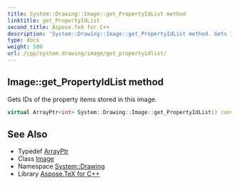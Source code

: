 ```yaml
---
title: System::Drawing::Image::get_PropertyIdList method
linktitle: get_PropertyIdList
second_title: Aspose.TeX for C++
description: 'System::Drawing::Image::get_PropertyIdList method. Gets IDs of the property items stored in this image in C++.'
type: docs
weight: 500
url: /cpp/system.drawing/image/get_propertyidlist/
---
```

## Image::get_PropertyIdList method


Gets IDs of the property items stored in this image.

```cpp
virtual ArrayPtr<int> System::Drawing::Image::get_PropertyIdList() const
```

## See Also

* Typedef [ArrayPtr](../../../system/arrayptr/)
* Class [Image](../)
* Namespace [System::Drawing](../../)
* Library [Aspose.TeX for C++](../../../)
